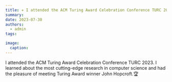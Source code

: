 ```yaml
---
title: ✈️ I attended the ACM Turing Award Celebration Conference TURC 2023.
summary: 
date: 2023-07-30
authors:
  - admin
tags:

image:
  caption: 
---
```


I attended the ACM Turing Award Celebration Conference TURC 2023. I learned about the most cutting-edge research in computer science and had the pleasure of meeting Turing Award winner John Hopcroft.🏆
